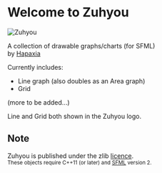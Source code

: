 # Welcome to Zuhyou

![Zuhyou](https://i.imgur.com/VyCCA1b.png)

A collection of drawable graphs/charts (for SFML)  
by [Hapaxia](http://github.com/Hapaxia)

Currently includes:
- Line graph (also doubles as an Area graph)
- Grid

(more to be added...)

Line and Grid both shown in the Zuhyou logo.

## Note
Zuhyou is published under the zlib [licence][Licence].  
<sup>
These objects require C++11 (or later) and [SFML] version 2.  



[SFML]: http://sfml-dev.org
[Licence]: https://github.com/Hapaxia/Zuhyou/blob/master/licence.txt
